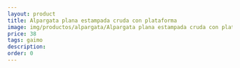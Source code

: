 ```yaml
---
layout: product
title: Alpargata plana estampada cruda con plataforma
image: img/productos/alpargata/Alpargata plana estampada cruda con plataforma=38=gaimo.webp
price: 38
tags: gaimo
description: 
order: 0
---
```

